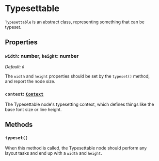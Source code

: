 # Typesettable
`Typesettable` is an abstract class, representing something that can be typeset.

## Properties
### `width`: number, `height`: number
*Default: `0`*

The `width` and `height` properties should be set by the `typeset()` method, and report the node size.

### `context`: [`Context`](context.md)

The Typesettable node's typesetting context, which defines things like the base font size or line height.

## Methods
### `typeset()`

When this method is called, the Typesettable node should perform any layout tasks and end up with a `width` and `height`.

